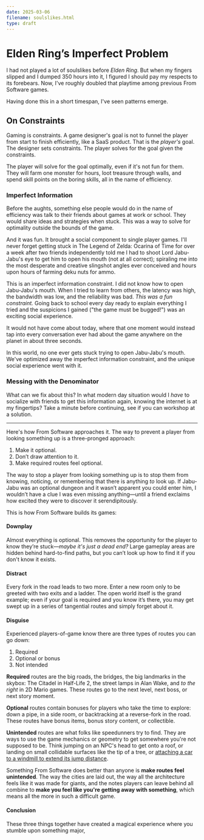 ```yaml
---
date: 2025-03-06
filename: soulslikes.html
type: draft
---
```


# Elden Ring’s Imperfect Problem

I had not played a lot of soulslikes before _Elden Ring_. But when my fingers slipped and I dumped 350 hours into it, I figured I should pay my respects to its forebears. Now, I've roughly doubled that playtime among previous From Software games.

Having done this in a short timespan, I've seen patterns emerge.

## On Constraints

Gaming is constraints. A game designer's goal is not to funnel the player from start to finish efficiently, like a SaaS product. That is the _player's_ goal. The designer sets constraints. The player solves for the goal given the constraints.

The player will solve for the goal optimally, even if it's not fun for them. They will farm one monster for hours, loot treasure through walls, and spend skill points on the boring skills, all in the name of efficiency.

### Imperfect Information

Before the aughts, something else people would do in the name of efficiency was talk to their friends about games at work or school. They would share ideas and strategies when stuck. This was a way to solve for optimality outside the bounds of the game.

And it was fun. It brought a social component to single player games. I'll never forget getting stuck in The Legend of Zelda: Ocarina of Time for over a week after two friends independently told me I had to shoot Lord Jabu-Jabu's eye to get him to open his mouth (not at all correct); spiraling me into the most desperate and creative slingshot angles ever conceived and hours upon hours of farming deku nuts for ammo.

This is an imperfect information constraint. I did not know how to open Jabu-Jabu's mouth. When I tried to learn from others, the latency was high, the bandwidth was low, and the reliability was bad. _This was a fun constraint._ Going back to school every day ready to explain everything I tried and the suspicions I gained ("the game must be bugged!") was an exciting social experience.

It would not have come about today, where that one moment would instead tap into every conversation ever had about the game anywhere on the planet in about three seconds.

In this world, no one ever gets stuck trying to open Jabu-Jabu's mouth. We've optimized away the imperfect information constraint, and the unique social experience went with it.

### Messing with the Denominator

What can we fix about this? In what modern day situation would I _have_ to socialize with friends to get this information again, knowing the internet is at my fingertips? Take a minute before continuing, see if you can workshop at a solution.

---

Here's how From Software approaches it. The way to prevent a player from looking something up is a three-pronged approach:

1. Make it optional.
2. Don’t draw attention to it.
4. Make required routes feel optional.

The way to stop a player from looking something up is to stop them from knowing, noticing, or remembering that there is anything _to_ look up. If Jabu-Jabu was an optional dungeon and it wasn’t apparent you could enter him, I wouldn’t have a clue I was even missing anything—until a friend exclaims how excited they were to discover it serendipitously.

This is how From Software builds its games:

#### Downplay

Almost everything is optional. This removes the opportunity for the player to know they’re stuck—*maybe it's just a dead end?* Large gameplay areas are hidden behind hard-to-find paths, but you can’t look up how to find it if you don't know it exists.

#### Distract

Every fork in the road leads to two more. Enter a new room only to be greeted with two exits and a ladder. The open world itself is the grand example; even if your goal is required and you know it’s there, you may get swept up in a series of tangential routes and simply forget about it.

#### Disguise

Experienced players-of-game know there are three types of routes you can go down:

1. Required
2. Optional or bonus
3. Not intended

**Required** routes are the big roads, the bridges, the big landmarks in the skybox: The Citadel in Half-Life 2, the street lamps in Alan Wake, and *to the right* in 2D Mario games. These routes go to the next level, next boss, or next story moment.

**Optional** routes contain bonuses for players who take the time to explore: down a pipe, in a side room, or backtracking at a reverse-fork in the road. These routes have bonus items, bonus story content, or collectible.

**Unintended** routes are what folks like speedunners try to find. They are ways to use the game mechanics or geometry to get somewhere you're not supposed to be. Think jumping on an NPC's head to get onto a roof, or landing on small collidable surfaces like the tip of a tree, or [attaching a car to a windmill to extend its jump distance](https://www.twitch.tv/videos/28711958).

Something From Software does better than anyone is **make routes feel unintended**. The way the cities are laid out, the way all the architecture feels like it was made for giants, and the notes players can leave behind all combine to **make you feel like you're getting away with something**, which means all the more in such a difficult game.

#### Conclusion

These three things together have created a magical experience where you stumble upon something major,
